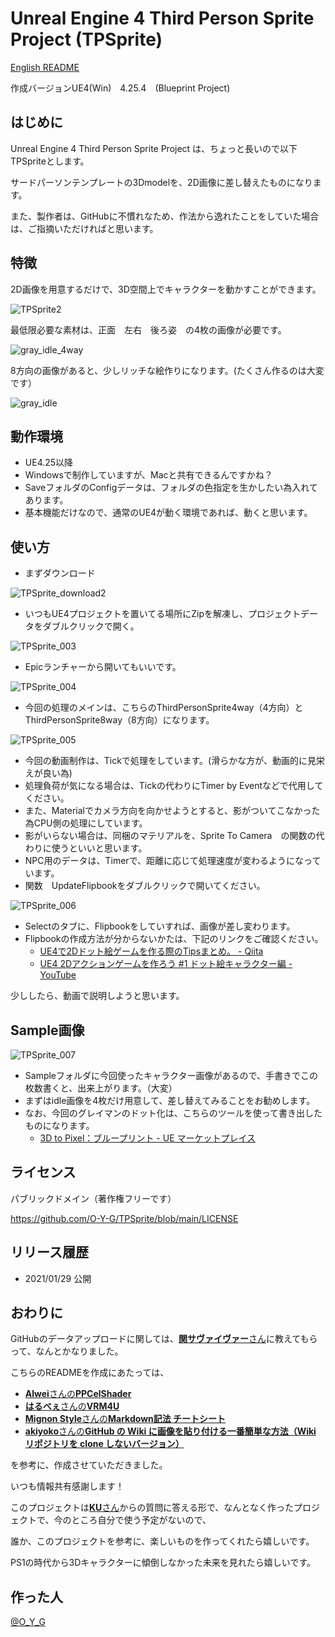 # Unreal Engine 4 Third Person Sprite Project (TPSprite)
[English README](https://github.com/O-Y-G/TPSprite/blob/main/README_en.md)

作成バージョンUE4(Win)　4.25.4　(Blueprint Project)


## はじめに
Unreal Engine 4 Third Person Sprite Project は、ちょっと長いので以下　TPSpriteとします。

サードパーソンテンプレートの3Dmodelを、2D画像に差し替えたものになります。

また、製作者は、GitHubに不慣れなため、作法から逸れたことをしていた場合は、ご指摘いただければと思います。

## 特徴
2D画像を用意するだけで、3D空間上でキャラクターを動かすことができます。

![TPSprite2](https://user-images.githubusercontent.com/62424367/106193927-81586a80-61f1-11eb-9eb9-da26bba331b7.gif)

最低限必要な素材は、正面　左右　後ろ姿　の4枚の画像が必要です。

![gray_idle_4way](https://user-images.githubusercontent.com/62424367/106199342-a6041080-61f8-11eb-9e9d-4c766d37dc5f.png)

8方向の画像があると、少しリッチな絵作りになります。(たくさん作るのは大変です）

![gray_idle](https://user-images.githubusercontent.com/62424367/106199357-ad2b1e80-61f8-11eb-9474-bc1a0762eda1.png)

## 動作環境
- UE4.25以降
- Windowsで制作していますが、Macと共有できるんですかね？
- SaveフォルダのConfigデータは、フォルダの色指定を生かしたい為入れてあります。
- 基本機能だけなので、通常のUE4が動く環境であれば、動くと思います。

## 使い方
- まずダウンロード

![TPSprite_download2](https://user-images.githubusercontent.com/62424367/106183353-75fe4280-61e3-11eb-8b74-b1c2e51bba05.jpg)

- いつもUE4プロジェクトを置いてる場所にZipを解凍し、プロジェクトデータをダブルクリックで開く。

![TPSprite_003](https://user-images.githubusercontent.com/62424367/106184384-cfb33c80-61e4-11eb-8abc-1ca02876bae7.jpg)

- Epicランチャーから開いてもいいです。

![TPSprite_004](https://user-images.githubusercontent.com/62424367/106185900-d773e080-61e6-11eb-9e6d-671cca8a18b1.jpg)

- 今回の処理のメインは、こちらのThirdPersonSprite4way（4方向）とThirdPersonSprite8way（8方向）になります。

![TPSprite_005](https://user-images.githubusercontent.com/62424367/106186737-0179d280-61e8-11eb-9fb2-f43d51b63993.jpg)

- 今回の動画制作は、Tickで処理をしています。(滑らかな方が、動画的に見栄えが良い為)
- 処理負荷が気になる場合は、Tickの代わりにTimer by Eventなどで代用してください。
- また、Materialでカメラ方向を向かせようとすると、影がついてこなかった為CPU側の処理にしています。
- 影がいらない場合は、同梱のマテリアルを、Sprite To Camera　の関数の代わりに使うといいと思います。
- NPC用のデータは、Timerで、距離に応じて処理速度が変わるようになっています。
- 関数　UpdateFlipbookをダブルクリックで開いてください。

![TPSprite_006](https://user-images.githubusercontent.com/62424367/106187779-697ce880-61e9-11eb-8ea6-cfbc88c0d324.jpg)

- Selectのタブに、Flipbookをしていすれば、画像が差し変わります。
- Flipbookの作成方法が分からないかたは、下記のリンクをご確認ください。
  - [UE4で2Dドット絵ゲームを作る際のTipsまとめ。 - Qiita](https://qiita.com/O_Y_G/items/cc1b4920a2b4a6bfd921)
  - [UE4 2Dアクションゲームを作ろう #1 ドット絵キャラクター編 -YouTube](https://youtu.be/fo3xTxEyq-w)

少ししたら、動画で説明しようと思います。

## Sample画像
![TPSprite_007](https://user-images.githubusercontent.com/62424367/106200576-88d04180-61fa-11eb-9da4-0b379251f0da.jpg)

- Sampleフォルダに今回使ったキャラクター画像があるので、手書きでこの枚数書くと、出来上がります。（大変）
- まずはidle画像を4枚だけ用意して、差し替えてみることをお勧めします。
- なお、今回のグレイマンのドット化は、こちらのツールを使って書き出したものになります。
  - [3D to Pixel：ブループリント - UE マーケットプレイス](https://www.unrealengine.com/marketplace/ja/product/3d-to-pixels)

## ライセンス
パブリックドメイン（著作権フリーです）

https://github.com/O-Y-G/TPSprite/blob/main/LICENSE

## リリース履歴
- 2021/01/29 公開

## おわりに
GitHubのデータアップロードに関しては、[**関サヴァイヴァー**さん](https://twitter.com/seki_survivor/status/1354034438389129216?s=20)に教えてもらって、なんとかなりました。

こちらのREADMEを作成にあたっては、
- [**Alwei**さんの**PPCelShader**](https://github.com/alwei/PPCelShader)
- [**はるべぇ**さんの**VRM4U**](https://github.com/ruyo/VRM4U)
- [**Mignon Style**さんの**Markdown記法 チートシート**](https://gist.github.com/mignonstyle/083c9e1651d7734f84c99b8cf49d57fa)
- [**akiyoko**さんの**GitHub の Wiki に画像を貼り付ける一番簡単な方法（Wiki リポジトリを clone しないバージョン）**](https://akiyoko.hatenablog.jp/entry/2016/08/30/051708)

を参考に、作成させていただきました。

いつも情報共有感謝します！

このプロジェクトは[**KU**さん](https://twitter.com/KUforRPGmv)からの質問に答える形で、なんとなく作ったプロジェクトで、今のところ自分で使う予定がないので、

誰か、このプロジェクトを参考に、楽しいものを作ってくれたら嬉しいです。

PS1の時代から3Dキャラクターに傾倒しなかった未来を見れたら嬉しいです。

## 作った人
[@O_Y_G](https://twitter.com/O_Y_G)
